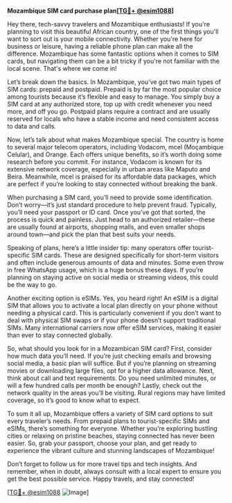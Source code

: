 **Mozambique SIM card purchase plan[[TG💪+ @esim1088](https://t.me/s/esim1088)]**

Hey there, tech-savvy travelers and Mozambique enthusiasts! If you're planning to visit this beautiful African country, one of the first things you'll want to sort out is your mobile connectivity. Whether you're here for business or leisure, having a reliable phone plan can make all the difference. Mozambique has some fantastic options when it comes to SIM cards, but navigating them can be a bit tricky if you're not familiar with the local scene. That's where we come in!

Let’s break down the basics. In Mozambique, you’ve got two main types of SIM cards: prepaid and postpaid. Prepaid is by far the most popular choice among tourists because it’s flexible and easy to manage. You simply buy a SIM card at any authorized store, top up with credit whenever you need more, and off you go. Postpaid plans require a contract and are usually reserved for locals who have a stable income and need consistent access to data and calls.

Now, let’s talk about what makes Mozambique special. The country is home to several major telecom operators, including Vodacom, mcel (Moçambique Celular), and Orange. Each offers unique benefits, so it’s worth doing some research before you commit. For instance, Vodacom is known for its extensive network coverage, especially in urban areas like Maputo and Beira. Meanwhile, mcel is praised for its affordable data packages, which are perfect if you’re looking to stay connected without breaking the bank.

When purchasing a SIM card, you’ll need to provide some identification. Don’t worry—it’s just standard procedure to help prevent fraud. Typically, you’ll need your passport or ID card. Once you’ve got that sorted, the process is quick and painless. Just head to an authorized retailer—these are usually found at airports, shopping malls, and even smaller shops around town—and pick the plan that best suits your needs.

Speaking of plans, here’s a little insider tip: many operators offer tourist-specific SIM cards. These are designed specifically for short-term visitors and often include generous amounts of data and minutes. Some even throw in free WhatsApp usage, which is a huge bonus these days. If you’re planning on staying active on social media or streaming videos, this could be the way to go.

Another exciting option is eSIMs. Yes, you heard right! An eSIM is a digital SIM that allows you to activate a local plan directly on your phone without needing a physical card. This is particularly convenient if you don’t want to deal with physical SIM swaps or if your phone doesn’t support traditional SIMs. Many international carriers now offer eSIM services, making it easier than ever to stay connected globally.

So, what should you look for in a Mozambican SIM card? First, consider how much data you’ll need. If you’re just checking emails and browsing social media, a basic plan will suffice. But if you’re planning on streaming movies or downloading large files, opt for a higher data allowance. Next, think about call and text requirements. Do you need unlimited minutes, or will a few hundred calls per month be enough? Lastly, check out the network quality in the areas you’ll be visiting. Rural regions may have limited coverage, so it’s good to know what to expect.

To sum it all up, Mozambique offers a variety of SIM card options to suit every traveler’s needs. From prepaid plans to tourist-specific SIMs and eSIMs, there’s something for everyone. Whether you’re exploring bustling cities or relaxing on pristine beaches, staying connected has never been easier. So, grab your passport, choose your plan, and get ready to experience the vibrant culture and stunning landscapes of Mozambique!

Don’t forget to follow us for more travel tips and tech insights. And remember, when in doubt, always consult with a local expert to ensure you get the best possible service. Happy travels, and stay connected!

[[TG💪+ @esim1088](https://t.me/s/esim1088) ![Image](https://i.postimg.cc/Y0z9fWf4/image.png)]